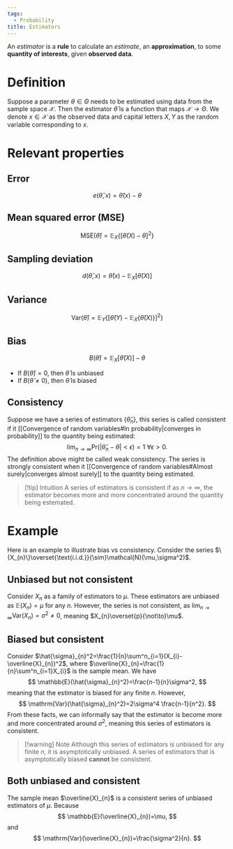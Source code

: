 ```yaml
---
tags:
  - Probability
title: Estimators
---
```


An *estimator* is a **rule** to calculate an *estimate*, an **approximation**, to some **quantity of interests**, given **observed data**.

# Definition

Suppose a parameter $\theta \in\Theta$ needs to be estimated using data from the sample space $\mathcal{X}$. Then the estimator $\hat{\theta}$  is a function that maps $\mathcal{X}\to \Theta$. We denote $x\in\mathcal{X}$ as the observed data and capital letters $X,Y$ as the random variable corresponding to $x$. 

# Relevant properties

## Error

$$
e(\hat{\theta},x)=\hat{\theta}(x)-\theta
$$

## Mean squared error (MSE)

$$
\mathrm{MSE}(\hat{\theta})=\mathbb{E}_{X}\left\{\left[\hat{\theta}(X)-\theta\right]^2 \right\}
$$

## Sampling deviation

$$
d(\hat{\theta},x)=\hat{\theta}(x)-\mathbb{E}_{X}\left[\hat{\theta}(X)\right] 
$$

## Variance


$$
\mathrm{Var}(\hat{\theta})=\mathbb{E}_{Y}\left\{\left[\hat{\theta}(Y)-\mathbb{E}_{X}\left\{\hat{\theta}(X)\right\}\right]^2\right\} 
$$

## Bias 

$$B(\hat{\theta})=\mathbb{E}_{X}\left[\hat{\theta}(X)\right]-\theta$$
* If $B(\hat{\theta})=0$, then $\hat{\theta}$ is unbiased
* If $B(\hat{\theta}\neq 0)$, then $\hat{\theta}$ is biased

## Consistency

Suppose we have a series of estimators $\{\hat{\theta}_{n}\}$, this series is called consistent if it [[Convergence of random variables#In probability|converges in probability]] to the quantity being estimated:
$$
\lim_{n\to \infty} \mathrm{Pr}(|\hat{\theta}_{n}-\theta|<\epsilon)=1\ \forall \epsilon>0.
$$
The definition above might be called weak consistency. The series is strongly consistent when it [[Convergence of random variables#Almost surely|converges almost surely]] to the quantity being estimated.

> [!tip] Intuition
> A series of estimators is consistent if as $n\to \infty$, the estimator becomes more and more concentrated around the quantity being estemated.

# Example

Here is an example to illustrate bias vs consistency. Consider the series $\{X_{n}\}\overset{\text{i.i.d.}}{\sim}\mathcal{N}(\mu,\sigma^2)$.

## Unbiased but not consistent

Consider $X_{n}$ as a family of estimators to $\mu$. These estimators are unbiased as $\mathbb{E}(X_{n})=\mu$ for any $n$. However, the series is not consistent, as $\lim_{n\to \infty}\mathrm{Var}(X_{n})=\sigma^2\neq 0$, meaning $X_{n}\overset{p}{\not\to}\mu$.

## Biased but consistent

Consider $\hat{\sigma}_{n}^2=\frac{1}{n}\sum^n_{i=1}(X_{i}-\overline{X}_{n})^2$, where $\overline{X}_{n}=\frac{1}{n}\sum^n_{i=1}X_{i}$ is the sample mean. We have
$$
\mathbb{E}(\hat{\sigma}_{n}^2)=\frac{n-1}{n}\sigma^2,
$$
meaning that the estimator is biased for any finite $n$. However,
$$
\mathrm{Var}(\hat{\sigma}_{n}^2)=2\sigma^4 \frac{n-1}{n^2}.
$$
From these facts, we can informally say that the estimator is become more and more concentrated around $\sigma^2$, meaning this series of estimators is consistent.

> [!warning] Note
> Although this series of estimators is unbiased for any finite $n$, it is asymptotically unbiased. A series of estimators that is asymptotically biased **cannot** be consistent.

## Both unbiased and consistent

The sample mean $\overline{X}_{n}$ is a consistent series of unbiased estimators of $\mu$. Because
$$
\mathbb{E}(\overline{X}_{n})=\mu,
$$
and
$$
\mathrm{Var}(\overline{X}_{n})=\frac{\sigma^2}{n}.
$$
